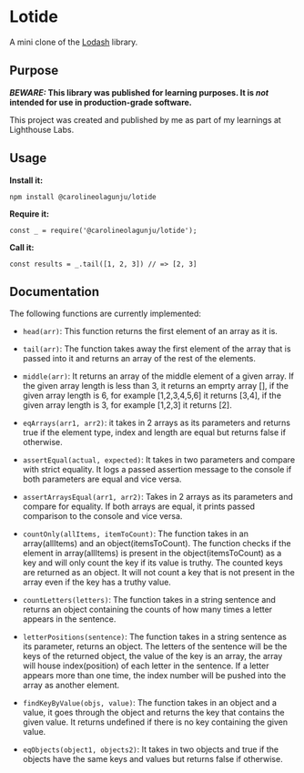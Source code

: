 # Lotide

A mini clone of the [Lodash](https://lodash.com) library.

## Purpose

**_BEWARE:_ This library was published for learning purposes. It is _not_ intended for use in production-grade software.**

This project was created and published by me as part of my learnings at Lighthouse Labs. 

## Usage

**Install it:**

`npm install @carolineolagunju/lotide`

**Require it:**

`const _ = require('@carolineolagunju/lotide');`

**Call it:**

`const results = _.tail([1, 2, 3]) // => [2, 3]`

## Documentation

The following functions are currently implemented:

* `head(arr)`: This function returns the first element of an array as it is.


* `tail(arr)`: The function takes away the first element of the array that is passed into it and returns an array of the rest of the elements.


* `middle(arr)`: It returns an array of the middle element of a given array. If the given array length is less than 3, it returns an emprty array [], if the given array length is 6, for example [1,2,3,4,5,6] it returns [3,4], if the given array length is 3, for example [1,2,3] it returns [2].


* `eqArrays(arr1, arr2)`: it takes in 2 arrays as its parameters and returns true if the element type, index and length are equal but returns false if otherwise.


* `assertEqual(actual, expected)`: It takes in two parameters and compare with strict equality. It logs a passed assertion message to the console if both parameters are equal and vice versa.

* `assertArraysEqual(arr1, arr2)`: Takes in 2 arrays as its parameters and compare for equality. If both arrays are equal, it prints passed comparison to the console and vice versa.

* `countOnly(allItems, itemToCount)`: The function takes in an array(allItems) and an object(itemsToCount). The function checks if the element in array(allItems) is present in the object(itemsToCount) as a key and will only count the key if its value is truthy. The counted keys are returned as an object. It will not count a key that is not present in the array even if the key has a truthy value.

* `countLetters(letters)`: The function takes in a string sentence and returns an object containing the counts of how many times a letter appears in the sentence.

* `letterPositions(sentence)`: The function takes in a string sentence as its parameter, returns an object. The letters of the sentence will be the keys of the returned object, the value of the key is an array, the array will house index(position) of each letter in the sentence. If a letter appears more than one time, the index number will be pushed into the array as another element.

* `findKeyByValue(objs, value)`: The function takes in an object and a value, it goes through the object and returns the key that contains the given value. It returns undefined if there is no key containing the given value.

* `eqObjects(object1, objects2)`: It takes in two objects and true if the objects have the same keys and values but returns false if otherwise.